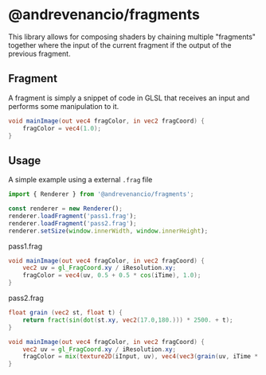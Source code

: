 # @andrevenancio/fragments

This library allows for composing shaders by chaining multiple "fragments" together where the input of the current fragment if the output of the previous fragment.

## Fragment

A fragment is simply a snippet of code in GLSL that receives an input and performs some manipulation to it.

```glsl
void mainImage(out vec4 fragColor, in vec2 fragCoord) {
    fragColor = vec4(1.0);
}
```

## Usage

A simple example using a external `.frag` file

```javascript
import { Renderer } from '@andrevenancio/fragments';

const renderer = new Renderer();
renderer.loadFragment('pass1.frag');
renderer.loadFragment('pass2.frag');
renderer.setSize(window.innerWidth, window.innerHeight);
```

pass1.frag

```glsl
void mainImage(out vec4 fragColor, in vec2 fragCoord) {
    vec2 uv = gl_FragCoord.xy / iResolution.xy;
    fragColor = vec4(uv, 0.5 + 0.5 * cos(iTime), 1.0);
}
```

pass2.frag

```glsl
float grain (vec2 st, float t) {
    return fract(sin(dot(st.xy, vec2(17.0,180.))) * 2500. + t);
}

void mainImage(out vec4 fragColor, in vec2 fragCoord) {
    vec2 uv = gl_FragCoord.xy / iResolution.xy;
    fragColor = mix(texture2D(iInput, uv), vec4(vec3(grain(uv, iTime * 0.5)), 1.0), 0.04);
}
```
